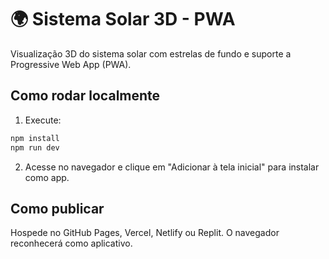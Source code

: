 # 🌍 Sistema Solar 3D - PWA

Visualização 3D do sistema solar com estrelas de fundo e suporte a Progressive Web App (PWA).

## Como rodar localmente

1. Execute:

```bash
npm install
npm run dev
```

2. Acesse no navegador e clique em "Adicionar à tela inicial" para instalar como app.

## Como publicar

Hospede no GitHub Pages, Vercel, Netlify ou Replit. O navegador reconhecerá como aplicativo.